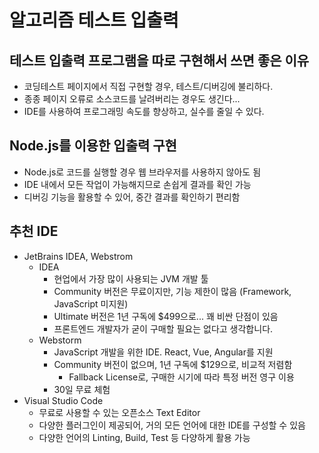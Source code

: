 # 알고리즘 테스트 입출력

## 테스트 입출력 프로그램을 따로 구현해서 쓰면 좋은 이유

- 코딩테스트 페이지에서 직접 구현할 경우, 테스트/디버깅에 불리하다.
- 종종 페이지 오류로 소스코드를 날려버리는 경우도 생긴다...
- IDE를 사용하여 프로그래밍 속도를 향상하고, 실수를 줄일 수 있다.

## Node.js를 이용한 입출력 구현

- Node.js로 코드를 실행할 경우 웹 브라우저를 사용하지 않아도 됨
- IDE 내에서 모든 작업이 가능해지므로 손쉽게 결과를 확인 가능
- 디버깅 기능을 활용할 수 있어, 중간 결과를 확인하기 편리함

## 추천 IDE

- JetBrains IDEA, Webstrom
  - IDEA
    - 현업에서 가장 많이 사용되는 JVM 개발 툴
    - Community 버전은 무료이지만, 기능 제한이 많음 (Framework, JavaScript 미지원)
    - Ultimate 버전은 1년 구독에 $499으로... 꽤 비싼 단점이 있음
    - 프론트엔드 개발자가 굳이 구매할 필요는 없다고 생각합니다.
  - Webstorm
    - JavaScript 개발을 위한 IDE. React, Vue, Angular를 지원
    - Community 버전이 없으며, 1년 구독에 $129으로, 비교적 저렴함
      - Fallback License로, 구매한 시기에 따라 특정 버전 영구 이용
    - 30일 무료 체험
- Visual Studio Code
  - 무료로 사용할 수 있는 오픈소스 Text Editor
  - 다양한 플러그인이 제공되어, 거의 모든 언어에 대한 IDE를 구성할 수 있음
  - 다양한 언어의 Linting, Build, Test 등 다양하게 활용 가능
